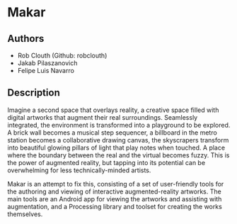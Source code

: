 # Makar

## Authors
- Rob Clouth (Github: robclouth)
- Jakab Pilaszanovich
- Felipe Luis Navarro

## Description
Imagine a second space that overlays reality, a creative space filled with digital artworks that augment their real surroundings. Seamlessly integrated, the environment is transformed into a playground to be explored. A brick wall becomes a musical step sequencer, a billboard in the metro station becomes a collaborative drawing canvas, the skyscrapers transform into beautiful glowing pillars of light that play notes when touched. A place where the boundary between the real and the virtual becomes fuzzy. This is the power of augmented reality, but tapping into its potential can be overwhelming for less technically-minded artists. 

Makar is an attempt to fix this, consisting of a set of user-friendly tools for the authoring and viewing of interactive augmented-reality artworks. The main tools are an Android app for viewing the artworks and assisting with augmentation, and a Processing library and toolset for creating the works themselves. 


